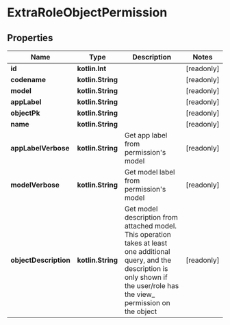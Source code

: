 
# ExtraRoleObjectPermission

## Properties
Name | Type | Description | Notes
------------ | ------------- | ------------- | -------------
**id** | **kotlin.Int** |  |  [readonly]
**codename** | **kotlin.String** |  |  [readonly]
**model** | **kotlin.String** |  |  [readonly]
**appLabel** | **kotlin.String** |  |  [readonly]
**objectPk** | **kotlin.String** |  |  [readonly]
**name** | **kotlin.String** |  |  [readonly]
**appLabelVerbose** | **kotlin.String** | Get app label from permission&#39;s model |  [readonly]
**modelVerbose** | **kotlin.String** | Get model label from permission&#39;s model |  [readonly]
**objectDescription** | **kotlin.String** | Get model description from attached model. This operation takes at least one additional query, and the description is only shown if the user/role has the view_ permission on the object |  [readonly]



